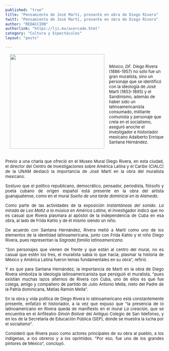 ```yaml
---
published: "true"
title: "Pensamiento de José Martí, presente en obra de Diego Rivera"
twitt: "Pensamiento de José Martí, presente en obra de Diego Rivera"
author: "REDACCION"
authorlink: "https://ljz.mx/acercade.html"
category: "Cultura y Espectáculos"
layout: "posts"

---
```


<p style="text-align: justify;">
  <img src="http://ljz.mx/images/stories/fotos_abril2013/josemarti.jpg" border="0" width="300" style="margin-left: 15px; margin-right: 15px; float: left;" />
</p>

<p style="text-align: justify;">
   
</p>

<span style="font-size: small;"><em>México, DF</em>. Diego Rivera (1886-1957) no sólo fue un gran muralista, sino un personaje que se identificó con la ideología de José Martí (1853-1895) y el Sandinismo, además de haber sido un latinoamericanista consumado, militante comunista y personaje que creía en el socialismo, aseguró anoche el investigador e historiador mexicano Adalberto Enrique Santana Hernández.</span>

 

<span style="font-size: small;"> </span>

<p style="text-align: justify;">
  <span style="font-size: small;">Previo a una charla que ofreció en el Museo Mural Diego Rivera, en esta ciudad, el director del Centro de Investigaciones sobre América Latina y el Caribe (CIALC) de la UNAM destacó la importancia de José Martí en la obra del muralista mexicano.</span>
</p>

<span style="font-size: small;"> </span>

<p style="text-align: justify;">
  <span style="font-size: small;">Sostuvo que el político republicano, democrático, pensador, periodista, filósofo y poeta cubano de origen español está presente en la obra del artista guanajuatense, como en el mural <em>Sueño de una tarde dominical en la Alameda</em>.</span>
</p>

<span style="font-size: small;"> </span>

<p style="text-align: justify;">
  <span style="font-size: small;">Como parte de las actividades de la exposición <em>Instantáneas del sonido. La mirada de Leo Matiz a la música en América Latina</em>, el investigador indicó que no es casual que Rivera plasmara al apóstol de la independencia de Cuba en esa obra, al lado de Frida Kahlo y de él mismo siendo un niño.</span>
</p>

<span style="font-size: small;"> </span>

<p style="text-align: justify;">
  <span style="font-size: small;">De acuerdo con Santana Hernández, Rivera metió a Martí como uno de los elementos de la identidad latinoamericana, junto con Frida Kahlo y el niño Diego Rivera, pues representan la <em>Sagrada familia latinoamericana</em>.</span>
</p>

<span style="font-size: small;"> </span>

<p style="text-align: justify;">
  <span style="font-size: small;">"Son personajes que vienen de frente y que están al centro del mural, no es casual que estén los tres, el muralista sabía lo que hacía; plasmar la historia de México y América Latina fueron temas fundamentales en su obra", refirió.</span>
</p>

<span style="font-size: small;"> </span>

<p style="text-align: justify;">
  <span style="font-size: small;">Y es que para Santana Hernández, la importancia de Martí en la obra de Diego Rivera simboliza la ideología latinoamericanista que persiguió el muralista, "pues existían muchas lazos alternos de Rivera con Cuba, uno de ellos es que fue colega, amigo y compañero de partido de Julio Antonio Mella, nieto del Padre de la Patria dominicana, Matías Ramón Mella".</span>
</p>

<span style="font-size: small;"> </span>

<p style="text-align: justify;">
  <span style="font-size: small;">En la obra y vida política de Diego Rivera lo latinoamericano está constantemente presente, enfatizó el historiador, a la vez que expuso que "la presencia de lo latinoamericano en Rivera queda de manifiesto en el mural <em>La creación</em>, que se encuentra en el Anfiteatro <em>Simón Bolívar</em> del Antiguo Colegio de San Ildefonso, y en los de la Secretaría de Educación Pública (SEP), donde se muestra la lucha por el socialismo".</span>
</p>

<span style="font-size: small;"> </span>

<p style="text-align: justify;">
  <span style="font-size: small;">Consideró que Rivera puso como actores principales de su obra al pueblo, a los indígenas, a los obreros y a los oprimidos. "Por eso, fue uno de los grandes pintores de México", concluyó.</span>
</p>
